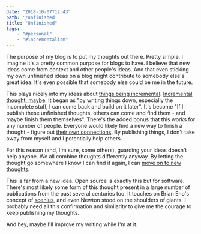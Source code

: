 ```yaml
---
date: "2018-10-07T12:43"
path: '/unfinished'
title: "Unfinished"
tags: 
    - "#personal"
    - "#incrementalism"
---
```


The purpose of my blog is to put my thoughts out there. Pretty simple, I imagine it's a pretty common purpose for blogs to have. I believe that new ideas come from context and other people's ideas. And that even sticking my own unfinished ideas on a blog might contribute to somebody else's great idea. It's even possible that somebody else could be me in the future.

This plays nicely into my ideas about [things being incremental](https://blog.sjm.computer/201804071643). [Incremental thought, maybe](https://blog.sjm.computer/201804292022). It began as "by writing things down, especially the incomplete stuff, I can come back and build on it later". It's become "If I publish these unfinished thoughts, others can come and find them - and maybe finish them themselves". There's the added bonus that this works for any number of people. Everyone would likely find a new way to finish a thought - figure out [their own connections](https://en.wikipedia.org/wiki/Constructivism_(philosophy_of_education)). By publishing things, I don't take away from myself and I potentially help others.

For this reason (and, I'm sure, some others), guarding your ideas doesn't help anyone. We all combine thoughts differently anyway. By letting the thought go somewhere I know I can find it again, I can [move on to new thoughts](https://en.wikipedia.org/wiki/Zeigarnik_effect).

This is far from a new idea. Open source is exactly this but for software. There's most likely some form of this thought present in a large number of publications from the past several centuries too. It touches on Brian Eno's concept of [scenius](https://austinkleon.com/2017/05/12/scenius/), and even Newton stood on the shoulders of giants. I probably need all this confirmation and similarity to give me the courage to keep publishing my thoughts. 

And hey, maybe I'll improve my writing while I'm at it.